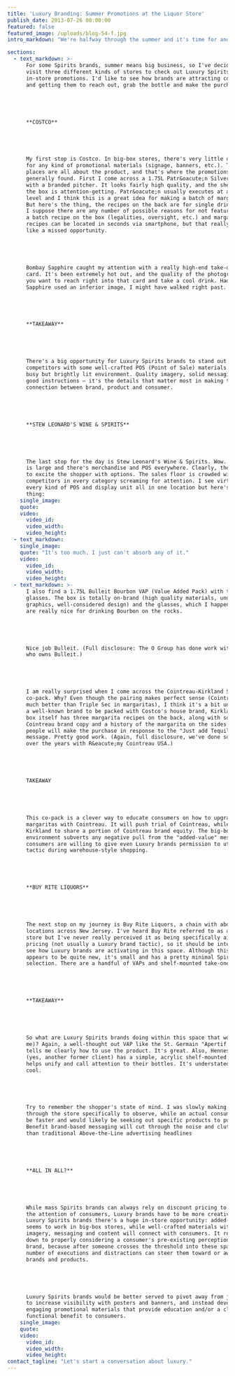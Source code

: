 ```yaml
---
title: 'Luxury Branding: Summer Promotions at the Liquor Store'
publish_date: 2013-07-26 00:00:00
featured: false
featured_image: /uploads/blog-54-f.jpg
intro_markdown: "We're halfway through the summer and it's time for another installment in our Summer Fridays out-in-the-real-world blog post series.​"

sections:
  - text_markdown: >-
      For some Spirits brands, summer means big business, so I've decided to
      visit three different kinds of stores to check out Luxury Spirits Brands'
      in-store promotions. I'd like to see how brands are attracting consumers
      and getting them to reach out, grab the bottle and make the purchase.





      **COSTCO**





      My first stop is Costco. In big-box stores, there's very little opportunity
      for any kind of promotional materials (signage, banners, etc.). These
      places are all about the product, and that's where the promotions are
      generally found. First I come across a 1.75L Patr&oacute;n Silver Tequila
      with a branded pitcher. It looks fairly high quality, and the sheer size of
      the box is attention-getting. Patr&oacute;n usually executes at a very high
      level and I think this is a great idea for making a batch of margaritas.
      But here's the thing, the recipes on the back are for single drinks. OK,
      I suppose there are any number of possible reasons for not featuring
      a batch recipe on the box (legalities, oversight, etc.) and margarita
      recipes can be located in seconds via smartphone, but that really seems
      like a missed opportunity.​





      Bombay Sapphire caught my attention with a really high-end take-one recipe
      card. It's been extremely hot out, and the quality of the photograph makes
      you want to reach right into that card and take a cool drink. Had Bombay
      Sapphire used an inferior image, I might have walked right past.





      **TAKEAWAY**





      There's a big opportunity for Luxury Spirits brands to stand out from their
      competitors with some well-crafted POS (Point of Sale) materials in this
      busy but brightly lit environment. Quality imagery, solid messaging and
      good instructions – it's the details that matter most in making the
      connection between brand, product and consumer.​





      **STEW LEONARD'S WINE & SPIRITS**





      The last stop for the day is Stew Leonard's Wine & Spirits. Wow. The store
      is large and there's merchandise and POS everywhere. Clearly, the intent is
      to excite the shopper with options. The sales floor is crowded with
      competitors in every category screaming for attention. I see virtually
      every kind of POS and display unit all in one location but here's the
      thing:​
    single_image:
    quote:
    video:
      video_id:
      video_width:
      video_height:
  - text_markdown:
    single_image:
    quote: "It's too much. I just can't absorb any of it.​"
    video:
      video_id:
      video_width:
      video_height:
  - text_markdown: >-
      I also find a 1.75L Bulleit Bourbon VAP (Value Added Pack) with two branded
      glasses. The box is totally on-brand (high quality materials, understated
      graphics, well-considered design) and the glasses, which I happen to own,
      are really nice for drinking Bourbon on the rocks.





      Nice job Bulleit. (Full disclosure: The O Group has done work with Diageo,
      who owns Bulleit.)





      I am really surprised when I come across the Cointreau-Kirkland Signature
      co-pack. Why? Even though the pairing makes perfect sense (Cointreau tastes
      much better than Triple Sec in margaritas), I think it's a bit unusual for
      a well-known brand to be packed with Costco's house brand, Kirkland. The
      box itself has three margarita recipes on the back, along with some
      Cointreau brand copy and a history of the margarita on the sides. I think
      people will make the purchase in response to the "Just add Tequila"
      message. Pretty good work. (Again, full disclosure, we've done some work
      over the years with R&eacute;my Cointreau USA.)​





      TAKEAWAY





      This co-pack is a clever way to educate consumers on how to upgrade their
      margaritas with Cointreau. It will push trial of Cointreau, while allowing
      Kirkland to share a portion of Cointreau brand equity. The big-box store
      environment subverts any negative pull from the "added-value" messaging, as
      consumers are willing to give even Luxury brands permission to utilize this
      tactic during warehouse-style shopping.





      **BUY RITE LIQUORS**





      The next stop on my journey is Buy Rite Liquors, a chain with about 45
      locations across New Jersey. I've heard Buy Rite referred to as a discount
      store but I've never really perceived it as being specifically aimed at low
      pricing (not usually a Luxury brand tactic), so it should be interesting to
      see how Luxury brands are activating in this space. Although this location
      appears to be quite new, it's small and has a pretty minimal Spirits
      selection. There are a handful of VAPs and shelf-mounted take-ones.





      **TAKEAWAY**





      So what are Luxury Spirits brands doing within this space that works (for
      me)? Again, a well-thought out VAP like the St. Germain "Apertif Kit" that
      tells me clearly how to use the product. It's great. Also, Hennessy Cognac
      (yes, another former client) has a simple, acrylic shelf-mounted piece that
      helps unify and call attention to their bottles. It's understated and
      cool.





      Try to remember the shopper's state of mind. I was slowly making my way
      through the store specifically to observe, while an actual consumer would
      be faster and would likely be seeking out specific products to purchase.
      Benefit brand-based messaging will cut through the noise and clutter better
      than traditional Above-the-Line advertising headlines​





      **ALL IN ALL?**





      While mass Spirits brands can always rely on discount pricing to capture
      the attention of consumers, Luxury brands have to be more creative. For
      Luxury Spirits brands there's a huge in-store opportunity: added-value
      seems to work in big-box stores, while well-crafted materials with good
      imagery, messaging and content will connect with consumers. It really comes
      down to properly considering a consumer's pre-existing perception of the
      brand, because after someone crosses the threshold into these spaces any
      number of executions and distractions can steer them toward or away from
      brands and products.





      Luxury Spirits brands would be better served to pivot away from just trying
      to increase visibility with posters and banners, and instead develop
      engaging promotional materials that provide education and/or a clear
      functional benefit to consumers.​
    single_image:
    quote:
    video:
      video_id:
      video_width:
      video_height:
contact_tagline: "Let's start a conversation about luxury."
---
```



